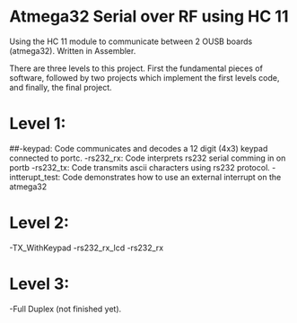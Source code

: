 # Atmega32 Serial over RF using HC 11
Using the HC 11 module to communicate between 2 OUSB boards (atmega32). Written in Assembler.

There are three levels to this project. First the fundamental pieces of software, followed by 
two projects which implement the first levels code, and finally, the final project.

# Level 1:
  ##-keypad: Code communicates and decodes a 12 digit (4x3) keypad connected to portc.
  -rs232_rx: Code interprets rs232 serial comming in on portb
  -rs232_tx: Code transmits ascii characters using rs232 protocol.
  -intterupt_test: Code demonstrates how to use an external interrupt on the atmega32
 
# Level 2:
  -TX_WithKeypad
  -rs232_rx_lcd
  -rs232_rx

# Level 3:
  -Full Duplex (not finished yet).
